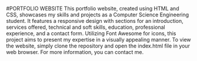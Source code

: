 #PORTFOLIO WEBSITE
This portfolio website, created using HTML and CSS, showcases my skills and projects as a Computer Science Engineering student. It features a responsive design with sections for an introduction, services offered, technical and soft skills, education, professional experience, and a contact form. Utilizing Font Awesome for icons, this project aims to present my expertise in a visually appealing manner. To view the website, simply clone the repository and open the index.html file in your web browser. For more information, you can contact me.


